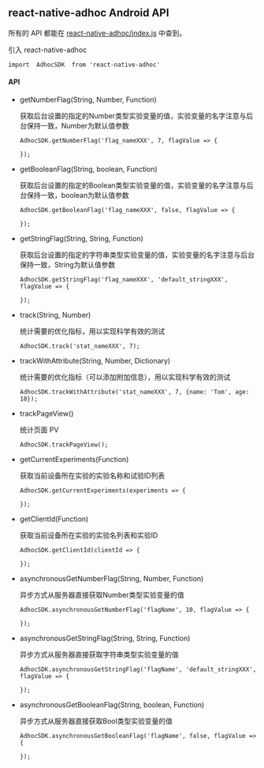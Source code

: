 ## react-native-adhoc Android API


所有的 API 都能在 [react-native-adhoc/index.js](../index.js) 中查到。

引入 react-native-adhoc

```
import  AdhocSDK  from 'react-native-adhoc'
```

#### API

- getNumberFlag(String, Number, Function)

  获取后台设置的指定的Number类型实验变量的值，实验变量的名字注意与后台保持一致，Number为默认值参数
  
  ```
  AdhocSDK.getNumberFlag('flag_nameXXX', 7, flagValue => {
  
  });
  ```
- getBooleanFlag(String, boolean, Function)

  获取后台设置的指定的Boolean类型实验变量的值，实验变量的名字注意与后台保持一致，boolean为默认值参数
  
  ```
  AdhocSDK.getBooleanFlag('flag_nameXXX', false, flagValue => {
  
  });
  ```
- getStringFlag(String, String, Function)

  获取后台设置的指定的字符串类型实验变量的值，实验变量的名字注意与后台保持一致，String为默认值参数
  
  ```
  AdhocSDK.getStringFlag('flag_nameXXX', 'default_stringXXX', flagValue => {
  
  });
  ```
  
- track(String, Number)
  
  统计需要的优化指标，用以实现科学有效的测试
  
  ```
  AdhocSDK.track('stat_nameXXX', 7);
  ```
  
- trackWithAttribute(String, Number, Dictionary)

  统计需要的优化指标（可以添加附加信息），用以实现科学有效的测试 

  ```
  AdhocSDK.trackWithAttribute('stat_nameXXX', 7, {name: 'Tom', age: 18});
  ```

- trackPageView()

  统计页面 PV
  
  ```
  AdhocSDK.trackPageView();
  ```
 
- getCurrentExperiments(Function)

  获取当前设备所在实验的实验名称和试验ID列表
  
  ```
  AdhocSDK.getCurrentExperiments(experiments => {
  
  });
  ```
  
- getClientId(Function)

  获取当前设备所在实验的实验名列表和实验ID
  
   ```
  AdhocSDK.getClientId(clientId => {
  
  });
  ```
- asynchronousGetNumberFlag(String, Number, Function)

  异步方式从服务器直接获取Number类型实验变量的值
  
  ```
  AdhocSDK.asynchronousGetNumberFlag('flagName', 10, flagValue => {
  
  });
  ```
- asynchronousGetStringFlag(String, String, Function)

  异步方式从服务器直接获取字符串类型实验变量的值
  
  ```
  AdhocSDK.asynchronousGetStringFlag('flagName', 'default_stringXXX', flagValue => {
  
  });
  ```
- asynchronousGetBooleanFlag(String, boolean, Function)

  异步方式从服务器直接获取Bool类型实验变量的值
  
  ```
  AdhocSDK.asynchronousGetBooleanFlag('flagName', false, flagValue => {
  
  });
  ```
  